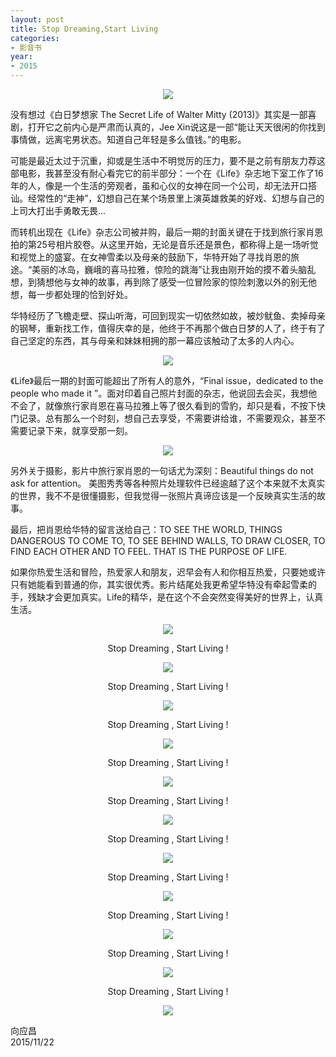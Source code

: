 ```yaml
---
layout: post
title: Stop Dreaming,Start Living
categories:
- 影音书
year:
- 2015
---
```

<center><img src="http://i.imgur.com/Fk2cxiM.jpg"/></center>

没有想过《白日梦想家 The Secret Life of Walter Mitty (2013)》其实是一部喜剧，打开它之前内心是严肃而认真的，Jee Xin说这是一部“能让天天很闲的你找到事情做，远离宅男状态。知道自己年轻是多么值钱。”的电影。

可能是最近太过于沉重，抑或是生活中不明觉厉的压力，要不是之前有朋友力荐这部电影，我甚至没有耐心看完它的前半部分：一个在《Life》杂志地下室工作了16年的人，像是一个生活的旁观者，虽和心仪的女神在同一个公司，却无法开口搭讪。经常性的“走神”，幻想自己在某个场景里上演英雄救美的好戏、幻想与自己的上司大打出手勇敢无畏...

而转机出现在《Life》杂志公司被并购，最后一期的封面关键在于找到旅行家肖恩拍的第25号相片胶卷。从这里开始，无论是音乐还是景色，都称得上是一场听觉和视觉上的盛宴。在女神雪柔以及母亲的鼓励下，华特开始了寻找肖恩的旅途。“美丽的冰岛，巍峨的喜马拉雅，惊险的跳海”让我由刚开始的摸不着头脑乱想，到猜想他与女神的故事，再到除了感受一位冒险家的惊险刺激以外的别无他想，每一步都处理的恰到好处。

华特经历了飞檐走壁、探山听海，可回到现实一切依然如故，被炒鱿鱼、卖掉母亲的钢琴，重新找工作，值得庆幸的是，他终于不再那个做白日梦的人了，终于有了自己坚定的东西，其与母亲和妹妹相拥的那一幕应该触动了太多的人内心。

<center><img src="http://i.imgur.com/F97Fq4z.jpg"/></center>

《Life》最后一期的封面可能超出了所有人的意外，“Final issue，dedicated to the people who made it ”。面对印着自己照片封面的杂志，他说回去会买，我想他不会了，就像旅行家肖恩在喜马拉雅上等了很久看到的雪豹，却只是看，不按下快门记录。总有那么一个时刻，想自己去享受，不需要讲给谁，不需要观众，甚至不需要记录下来，就享受那一刻。

<center><img src="http://i.imgur.com/sOlcMXg.jpg"/></center>

另外关于摄影，影片中旅行家肖恩的一句话尤为深刻：Beautiful things do not ask for attention。 美图秀秀等各种照片处理软件已经逾越了这个本来就不太真实的世界，我不不是很懂摄影，但我觉得一张照片真谛应该是一个反映真实生活的故事。

最后，把肖恩给华特的留言送给自己：TO SEE THE WORLD, THINGS DANGEROUS TO COME TO, TO SEE BEHIND WALLS, TO DRAW CLOSER, TO FIND EACH OTHER AND TO FEEL. THAT IS THE PURPOSE OF LIFE.

如果你热爱生活和冒险，热爱家人和朋友，迟早会有人和你相互热爱，只要她或许只有她能看到普通的你，其实很优秀。影片结尾处我更希望华特没有牵起雪柔的手，残缺才会更加真实。Life的精华，是在这个不会突然变得美好的世界上，认真生活。

<center>

<img src="http://i12.tietuku.com/75df5ba12cfd3985.jpg"/>

Stop Dreaming , Start Living !

<img src="http://i12.tietuku.com/998854071ac448e7.jpg"/>

Stop Dreaming , Start Living !

<img src="http://i12.tietuku.com/17e14328ae358f2d.jpg"/>

Stop Dreaming , Start Living !

<img src="http://i12.tietuku.com/25b884eb5ddd46f1.jpg"/>

Stop Dreaming , Start Living !

<img src="http://i12.tietuku.com/c774f24b752d0712.jpg"/>

Stop Dreaming , Start Living !

<img src="http://i12.tietuku.com/c0f097d127e3f8bc.jpg"/>

Stop Dreaming , Start Living !

<img src="http://i12.tietuku.com/f55db3dd74457ebe.jpg"/>

Stop Dreaming , Start Living !

<img src="http://i12.tietuku.com/1de0dbd4ae321506.jpg"/>

Stop Dreaming , Start Living !

<img src="http://i12.tietuku.com/623939a1a8acd31a.jpg"/>

Stop Dreaming , Start Living !

<img src="http://i12.tietuku.com/6e62299f7f32f9c8.jpg"/>

Stop Dreaming , Start Living !

<img src="http://i12.tietuku.com/38a7aaa7bb9a6cab.jpg"/>

</center>

向应昌<br>
2015/11/22